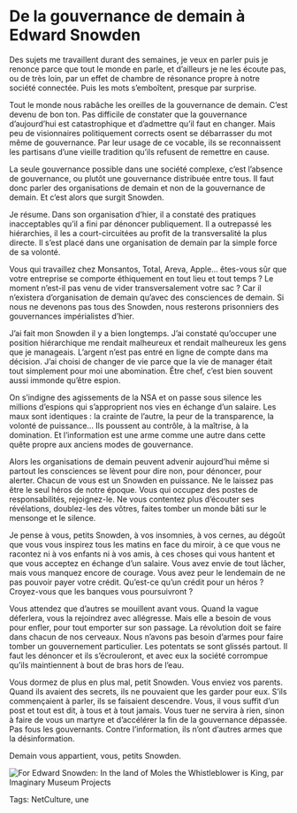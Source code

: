 # De la gouvernance de demain à Edward Snowden

Des sujets me travaillent durant des semaines, je veux en parler puis je renonce parce que tout le monde en parle, et d’ailleurs je ne les écoute pas, ou de très loin, par un effet de chambre de résonance propre à notre société connectée. Puis les mots s’emboîtent, presque par surprise.

Tout le monde nous rabâche les oreilles de la gouvernance de demain. C’est devenu de bon ton. Pas difficile de constater que la gouvernance d’aujourd’hui est catastrophique et d’admettre qu’il faut en changer. Mais peu de visionnaires politiquement corrects osent se débarrasser du mot même de gouvernance. Par leur usage de ce vocable, ils se reconnaissent les partisans d’une vieille tradition qu’ils refusent de remettre en cause.

La seule gouvernance possible dans une société complexe, c’est l’absence de gouvernance, ou plutôt une gouvernance distribuée entre tous. Il faut donc parler des organisations de demain et non de la gouvernance de demain. Et c’est alors que surgit Snowden.

Je résume. Dans son organisation d’hier, il a constaté des pratiques inacceptables qu’il a fini par dénoncer publiquement. Il a outrepassé les hiérarchies, il les a court-circuitées au profit de la transversalité la plus directe. Il s’est placé dans une organisation de demain par la simple force de sa volonté.

Vous qui travaillez chez Monsantos, Total, Areva, Apple… êtes-vous sûr que votre entreprise se comporte éthiquement en tout lieu et tout temps ? Le moment n’est-il pas venu de vider transversalement votre sac ? Car il n’existera d’organisation de demain qu’avec des consciences de demain. Si nous ne devenons pas tous des Snowden, nous resterons prisonniers des gouvernances impérialistes d’hier.

J’ai fait mon Snowden il y a bien longtemps. J’ai constaté qu’occuper une position hiérarchique me rendait malheureux et rendait malheureux les gens que je manageais. L’argent n’est pas entré en ligne de compte dans ma décision. J’ai choisi de changer de vie parce que la vie de manager était tout simplement pour moi une abomination. Être chef, c’est bien souvent aussi immonde qu’être espion.

On s’indigne des agissements de la NSA et on passe sous silence les millions d’espions qui s’approprient nos vies en échange d’un salaire. Les maux sont identiques : la crainte de l’autre, la peur de la transparence, la volonté de puissance… Ils poussent au contrôle, à la maîtrise, à la domination. Et l’information est une arme comme une autre dans cette quête propre aux anciens modes de gouvernance.

Alors les organisations de demain peuvent advenir aujourd’hui même si partout les consciences se lèvent pour dire non, pour dénoncer, pour alerter. Chacun de vous est un Snowden en puissance. Ne le laissez pas être le seul héros de notre époque. Vous qui occupez des postes de responsabilités, rejoignez-le. Ne vous contentez plus d’écouter ses révélations, doublez-les des vôtres, faites tomber un monde bâti sur le mensonge et le silence.

Je pense à vous, petits Snowden, à vos insomnies, à vos cernes, au dégoût que vous vous inspirez tous les matins en face du miroir, à ce que vous ne racontez ni à vos enfants ni à vos amis, à ces choses qui vous hantent et que vous acceptez en échange d’un salaire. Vous avez envie de tout lâcher, mais vous manquez encore de courage. Vous avez peur le lendemain de ne pas pouvoir payer votre crédit. Qu’est-ce qu’un crédit pour un héros ? Croyez-vous que les banques vous poursuivront ?

Vous attendez que d’autres se mouillent avant vous. Quand la vague déferlera, vous la rejoindrez avec allégresse. Mais elle a besoin de vous pour enfler, pour tout emporter sur son passage. La révolution doit se faire dans chacun de nos cerveaux. Nous n’avons pas besoin d’armes pour faire tomber un gouvernement particulier. Les potentats se sont glissés partout. Il faut les dénoncer et ils s’écrouleront, et avec eux la société corrompue qu’ils maintiennent à bout de bras hors de l’eau.

Vous dormez de plus en plus mal, petit Snowden. Vous enviez vos parents. Quand ils avaient des secrets, ils ne pouvaient que les garder pour eux. S’ils commençaient à parler, ils se faisaient descendre. Vous, il vous suffit d’un post et tout est dit, à tous et à tout jamais. Vous tuer ne servira à rien, sinon à faire de vous un martyre et d’accélérer la fin de la gouvernance dépassée. Pas fous les gouvernants. Contre l’information, ils n’ont d’autres armes que la désinformation.

Demain vous appartient, vous, petits Snowden.

![For Edward Snowden: In the land of Moles the Whistleblower is King, par Imaginary Museum Projects](https://tcrouzet.com/images_tc/2014/02/moles-630x566.jpg)



Tags: NetCulture, une